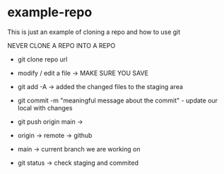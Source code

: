 # example-repo

This is just an example of cloning a repo and how to use git

NEVER CLONE A REPO INTO A REPO 

- git clone repo url

- modify / edit a file -> MAKE SURE YOU SAVE

- git add -A -> added the changed files to the staging area

- git commit -m "meaningful message about the commit" - update our local with changes

- git push origin main ->
- origin -> remote -> github
- main -> current branch we are working on 

- git status -> check staging and commited 